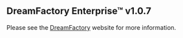 ## DreamFactory Enterprise&trade; v1.0.7
Please see the [DreamFactory](https://www.dreamfactory.com/) website for more information.
